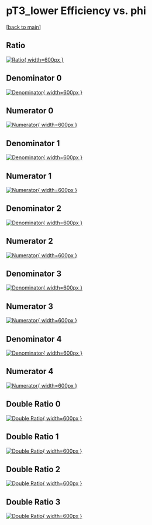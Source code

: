 # pT3_lower Efficiency vs. phi

[[back to main](./)]



## Ratio

[![Ratio](../mtv/var/pT3_lower_xtr_0_1_eff_phi.png){ width=600px }](../mtv/var/pT3_lower_xtr_0_1_eff_phi.pdf)

## Denominator 0

[![Denominator](../mtv/den/pT3_lower_xtr_0_1_eff_phi_den0.png){ width=600px }](../mtv/den/pT3_lower_xtr_0_1_eff_phi_den0.pdf)

## Numerator 0

[![Numerator](../mtv/num/pT3_lower_xtr_0_1_eff_phi_num0.png){ width=600px }](../mtv/num/pT3_lower_xtr_0_1_eff_phi_num0.pdf)

## Denominator 1

[![Denominator](../mtv/den/pT3_lower_xtr_0_1_eff_phi_den1.png){ width=600px }](../mtv/den/pT3_lower_xtr_0_1_eff_phi_den1.pdf)

## Numerator 1

[![Numerator](../mtv/num/pT3_lower_xtr_0_1_eff_phi_num1.png){ width=600px }](../mtv/num/pT3_lower_xtr_0_1_eff_phi_num1.pdf)

## Denominator 2

[![Denominator](../mtv/den/pT3_lower_xtr_0_1_eff_phi_den2.png){ width=600px }](../mtv/den/pT3_lower_xtr_0_1_eff_phi_den2.pdf)

## Numerator 2

[![Numerator](../mtv/num/pT3_lower_xtr_0_1_eff_phi_num2.png){ width=600px }](../mtv/num/pT3_lower_xtr_0_1_eff_phi_num2.pdf)

## Denominator 3

[![Denominator](../mtv/den/pT3_lower_xtr_0_1_eff_phi_den3.png){ width=600px }](../mtv/den/pT3_lower_xtr_0_1_eff_phi_den3.pdf)

## Numerator 3

[![Numerator](../mtv/num/pT3_lower_xtr_0_1_eff_phi_num3.png){ width=600px }](../mtv/num/pT3_lower_xtr_0_1_eff_phi_num3.pdf)

## Denominator 4

[![Denominator](../mtv/den/pT3_lower_xtr_0_1_eff_phi_den4.png){ width=600px }](../mtv/den/pT3_lower_xtr_0_1_eff_phi_den4.pdf)

## Numerator 4

[![Numerator](../mtv/num/pT3_lower_xtr_0_1_eff_phi_num4.png){ width=600px }](../mtv/num/pT3_lower_xtr_0_1_eff_phi_num4.pdf)

## Double Ratio 0

[![Double Ratio](../mtv/ratio/pT3_lower_xtr_0_1_eff_phi_ratio0.png){ width=600px }](../mtv/ratio/pT3_lower_xtr_0_1_eff_phi_ratio0.pdf)

## Double Ratio 1

[![Double Ratio](../mtv/ratio/pT3_lower_xtr_0_1_eff_phi_ratio1.png){ width=600px }](../mtv/ratio/pT3_lower_xtr_0_1_eff_phi_ratio1.pdf)

## Double Ratio 2

[![Double Ratio](../mtv/ratio/pT3_lower_xtr_0_1_eff_phi_ratio2.png){ width=600px }](../mtv/ratio/pT3_lower_xtr_0_1_eff_phi_ratio2.pdf)

## Double Ratio 3

[![Double Ratio](../mtv/ratio/pT3_lower_xtr_0_1_eff_phi_ratio3.png){ width=600px }](../mtv/ratio/pT3_lower_xtr_0_1_eff_phi_ratio3.pdf)

